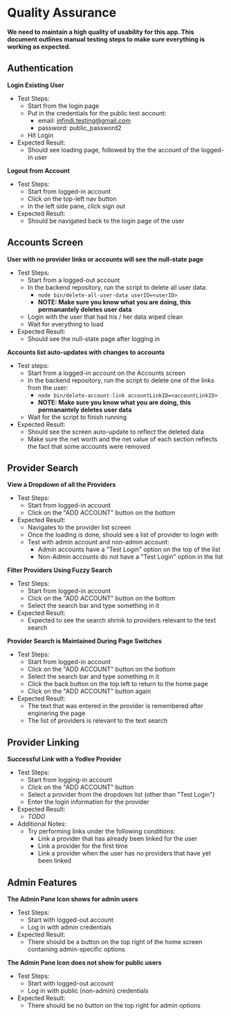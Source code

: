 # Quality Assurance

**We need to maintain a high quality of usability for this app. This document outlines
manual testing steps to make sure everything is working as expected.**

## Authentication

**Login Existing User**
- Test Steps:
  - Start from the login page
  - Put in the credentials for the public test account:
    - email: infindi.testing@gmail.com
    - password: public_password2
  - Hit Login
- Expected Result:
  - Should see loading page, followed by the the account of the logged-in user

**Logout from Account**
- Test Steps:
  - Start from logged-in account
  - Click on the top-left nav button
  - In the left side pane, click sign out
- Expected Result:
  - Should be navigated back to the login page of the user
 
 ## Accounts Screen
 
 **User with no provider links or accounts will see the null-state page**
 - Test Steps:
   - Start from a logged-out account
   - In the backend repository, run the script to delete all user data:
     - `node bin/delete-all-user-data userID=<userID>`
     - **NOTE: Make sure you know what you are doing, this permanantely deletes user data**
   - Login with the user that had his / her data wiped clean
   - Wait for everything to load
 - Expected Result:
   - Should see the null-state page after logging in

**Accounts list auto-updates with changes to accounts**
- Test steps:
  - Start from a logged-in account on the Accounts screen
  - In the backend repository, run the script to delete one of the links from the user:
    - `node bin/delete-account-link accountLinkID=<accountLinkID>`
    - **NOTE: Make sure you know what you are doing, this permanantely deletes user data**
  - Wait for the script to finish running
- Expected Result:
  - Should see the screen auto-update to reflect the deleted data
  - Make sure the net worth and the net value of each section reflects the fact that some accounts were removed

 ## Provider Search
 
 **View a Dropdown of all the Providers**
 - Test Steps:
   - Start from logged-in account
   - Click on the "ADD ACCOUNT" button on the bottom
 - Expected Result:
   - Navigates to the provider list screen
   - Once the loading is done, should see a list of provider to login with
   - Test with admin account and non-admin account:
     - Admin accounts have a "Test Login" option on the top of the list
     - Non-Admin accounts do not have a "Test Login" option in the list

**Filter Providers Using Fuzzy Search**
- Test Steps:
  - Start from logged-in account
  - Click on the "ADD ACCOUNT" button on the bottom
  - Select the search bar and type something in it
- Expected Result:
  - Expected to see the search shrink to providers relevant to the text search

**Provider Search is Maintained During Page Switches**
- Test Steps:
  - Start from logged-in account
  - Click on the "ADD ACCOUNT" button on the bottom
  - Select the search bar and type something in it
  - Click the back button on the top left to return to the home page
  - Click on the "ADD ACCOUNT" button again
- Expected Result:
  - The text that was entered in the provider is remembered after enginering the page
  - The list of providers is relevant to the text search
  
## Provider Linking

 **Successful Link with a Yodlee Provider**
 - Test Steps:
   - Start from logging-in account
   - Click on the "ADD ACCOUNT" button
   - Select a provider from the dropdown list (other than "Test Login")
   - Enter the login information for the provider
 - Expected Result:
   - *TODO*
 - Additional Notes:
   - Try performing links under the following conditions:
     - Link a provider that has already been linked for the user
     - Link a provider for the first time
     - Link a provider when the user has no providers that have yet been linked
 
 ## Admin Features
 
**The Admin Pane Icon shows for admin users**
  - Test Steps:
    - Start with logged-out account
    - Log in with admin credentials
  - Expected Result:
    - There should be a button on the top right of the home screen containing admin-specific options

**The Admin Pane Icon does not show for public users**
  - Test Steps:
    - Start with logged-out account
    - Log in with public (non-admin) credentials
  - Expected Result:
    - There should be no button on the top right for admin options
   
